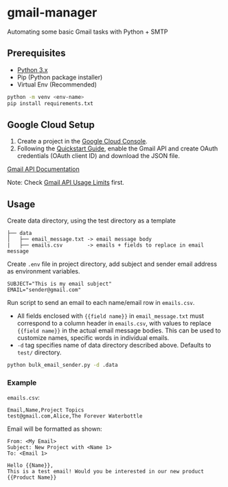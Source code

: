 # gmail-manager
Automating some basic Gmail tasks with Python + SMTP

## Prerequisites

- [Python 3.x](https://www.python.org/downloads/)
- Pip (Python package installer)
- Virtual Env (Recommended)

```bash
python -m venv <env-name>
pip install requirements.txt
```
## Google Cloud Setup
1. Create a project in the [Google Cloud Console](https://console.cloud.google.com/projectselector2/home/dashboard).
2. Following the [Quickstart Guide](https://developers.google.com/gmail/api/quickstart/python), enable the Gmail API and create OAuth credentials (OAuth client ID) and download the JSON file.

[Gmail API Documentation](https://console.cloud.google.com/apis/library/gmail.googleapis.com)

Note: Check [Gmail API Usage Limits](https://developers.google.com/gmail/api/reference/quota) first.

## Usage
Create data directory, using the test directory as a template
```
├── data
│   ├── email_message.txt -> email message body
|   ├── emails.csv        -> emails + fields to replace in email message
```

Create `.env` file in project directory, add subject and sender email address as environment variables.
```
SUBJECT="This is my email subject"
EMAIL="sender@gmail.com"
```

Run script to send an email to each name/email row in `emails.csv`. 
* All fields enclosed with `{{field name}}` in `email_message.txt` must correspond to a column header in `emails.csv`, with values to replace `{{field name}}` in the actual email message bodies. This can be used to customize names, specific words in individual emails.
* `-d` tag specifies name of data directory described above. Defaults to `test/` directory.


```bash
python bulk_email_sender.py -d .data
```

### Example
`emails.csv`:
```
Email,Name,Project Topics
test@gmail.com,Alice,The Forever Waterbottle
```

Email will be formatted as shown:
```
From: <My Email>
Subject: New Project with <Name 1>
To: <Email 1>

Hello {{Name}},
This is a test email! Would you be interested in our new product {{Product Name}}
```